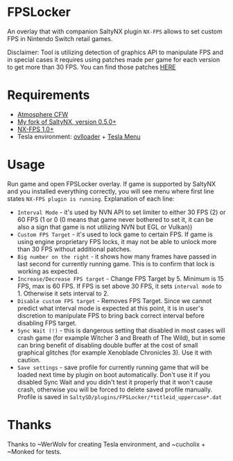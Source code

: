 # FPSLocker

An overlay that with companion SaltyNX plugin `NX-FPS` allows to set custom FPS in Nintendo Switch retail games.

Disclaimer: Tool is utilizing detection of graphics API to manipulate FPS and in special cases it requires using patches made per game for each version to get more than 30 FPS. You can find those patches [HERE](https://github.com/masagrator/FPSLocker-Warehouse)

# Requirements
- [Atmosphere CFW](https://github.com/Atmosphere-NX/Atmosphere/releases)
- [My fork of SaltyNX, version 0.5.0+](https://github.com/masagrator/SaltyNX/releases)
- [NX-FPS 1.0+](https://github.com/masagrator/NX-FPS/releases)
- Tesla environment: [ovlloader](https://github.com/WerWolv/nx-ovlloader/releases) + [Tesla Menu](https://github.com/WerWolv/Tesla-Menu/releases)

# Usage

Run game and open FPSLocker overlay. If game is supported by SaltyNX and you installed everything correctly, you will see menu where first line states `NX-FPS plugin is running`.
Explanation of each line:
- `Interval Mode` - it's used by NVN API to set limiter to either 30 FPS (2) or 60 FPS (1 or 0 (0 means that game never bothered to set it, it can be also a sign that game is not utilizing NVN but EGL or Vulkan))
- `Custom FPS Target` - it's used to lock game to certain FPS. If game is using engine proprietary FPS locks, it may not be able to unlock more than 30 FPS without additional patches.
- `Big number on the right` - it shows how many frames have passed in last second for currently running game. This is to confirm that lock is working as expected.
- `Increase/Decrease FPS target` - Change FPS Target by 5. Minimum is 15 FPS, max is 60 FPS. If FPS is set above 30 FPS, it sets `interval mode` to 1. Otherwise it sets interval to 2.
- `Disable custom FPS target` - Removes FPS Target. Since we cannot predict what interval mode is expected at this point, it is in user's discretion to manipulate FPS to bring back correct interval before disabling FPS target.
- `Sync Wait (!)` - this is dangerous setting that disabled in most cases will crash game (for example Witcher 3 and Breath of The Wild), but in some can bring benefit of disabling double buffer at the cost of small graphical glitches (for example Xenoblade Chronicles 3). Use it with caution.
- `Save settings` - save profile for currently running game that will be loaded next time by plugin on boot automatically. Don't use it if you disabled Sync Wait and you didn't test it properly that it won't cause crash, otherwise you will be forced to delete saved profile manually. Profile is saved in `SaltySD/plugins/FPSLocker/*titleid_uppercase*.dat`

# Thanks
Thanks to ~WerWolv for creating Tesla environment, and ~cucholix + ~Monked for tests.
